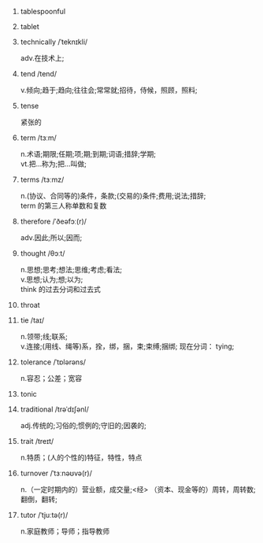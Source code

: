 1. tablespoonful
2. tablet
3. technically /ˈteknɪkli/

   adv.在技术上;

4. tend /tend/

   v.倾向;趋于;趋向;往往会;常常就;招待，侍候，照顾，照料;

5. tense

   紧张的

6. term /tɜːm/

   n.术语;期限;任期;项;期;到期;词语;措辞;学期;  
   vt.把…称为;把…叫做;

7. terms /tɜːmz/

   n.(协议、合同等的)条件，条款;(交易的)条件;费用;说法;措辞;  
   term 的第三人称单数和复数

8. therefore /ˈðeəfɔː(r)/

   adv.因此;所以;因而;

9. thought /θɔːt/

   n.思想;思考;想法;思维;考虑;看法;  
   v.思想;认为;想;以为;  
   think 的过去分词和过去式

10. throat
11. tie /taɪ/

    n.领带;线;联系;  
    v.连接;(用线、绳等)系，拴，绑，捆，束;束缚;捆绑;
    现在分词： tying;

12. tolerance /ˈtɒlərəns/

    n.容忍；公差；宽容

13. tonic
14. traditional /trəˈdɪʃənl/

    adj.传统的;习俗的;惯例的;守旧的;因袭的;

15. trait /treɪt/

    n.特质；(人的个性的)特征，特性，特点

16. turnover /ˈtɜːnəʊvə(r)/

    n.（一定时期内的）营业额，成交量;<经> （资本、现金等的）周转，周转数;翻倒，翻转;

17. tutor /ˈtjuːtə(r)/

    n.家庭教师；导师；指导教师
